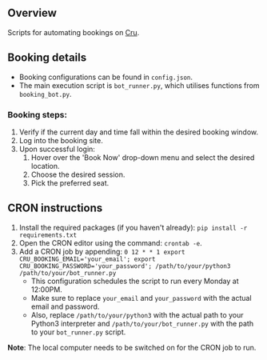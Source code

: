 ## Overview
Scripts for automating bookings on [Cru](https://www.cru68.com/).

## Booking details
- Booking configurations can be found in `config.json`.
- The main execution script is `bot_runner.py`, which utilises functions from `booking_bot.py`.

### Booking steps:
1. Verify if the current day and time fall within the desired booking window.
2. Log into the booking site.
3. Upon successful login:
    1. Hover over the 'Book Now' drop-down menu and select the desired location.
    2. Choose the desired session.
    3. Pick the preferred seat.

## CRON instructions
1. Install the required packages (if you haven't already): `pip install -r requirements.txt`
2. Open the CRON editor using the command: `crontab -e`.
3. Add a CRON job by appending: `0 12 * * 1 export CRU_BOOKING_EMAIL='your_email'; export CRU_BOOKING_PASSWORD='your_password'; /path/to/your/python3 /path/to/your/bot_runner.py`
    - This configuration schedules the script to run every Monday at 12:00PM.
    - Make sure to replace `your_email` and `your_password` with the actual email and password. 
    - Also, replace `/path/to/your/python3` with the actual path to your Python3 interpreter and `/path/to/your/bot_runner.py` with the path to your `bot_runner.py` script.

**Note**: The local computer needs to be switched on for the CRON job to run.
